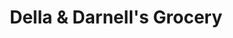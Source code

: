 ---
title: "Della & Darnell's Grocery"
url: /edward/della-and-darnells-grocery/
shop: supermarket
---